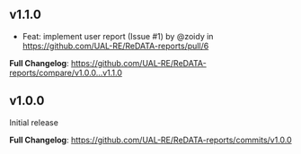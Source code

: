 ## v1.1.0

* Feat: implement user report (Issue #1) by @zoidy in https://github.com/UAL-RE/ReDATA-reports/pull/6

**Full Changelog**: https://github.com/UAL-RE/ReDATA-reports/compare/v1.0.0...v1.1.0

## v1.0.0

Initial release

**Full Changelog**: https://github.com/UAL-RE/ReDATA-reports/commits/v1.0.0
